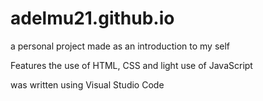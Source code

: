 # adelmu21.github.io


a personal project made as an introduction to my self 

Features the use of HTML, CSS and light use of JavaScript

was written using Visual Studio Code
